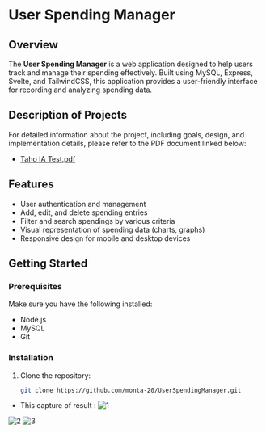 


# User Spending Manager

## Overview

The **User Spending Manager** is a web application designed to help users track and manage their spending effectively. Built using MySQL, Express, Svelte, and TailwindCSS, this application provides a user-friendly interface for recording and analyzing spending data.

## Description of Projects

For detailed information about the project, including goals, design, and implementation details, please refer to the PDF document linked below:

- [Taho IA Test.pdf](https://github.com/user-attachments/files/17269766/Taho.IA.Test.pdf)

## Features

- User authentication and management
- Add, edit, and delete spending entries
- Filter and search spendings by various criteria
- Visual representation of spending data (charts, graphs)
- Responsive design for mobile and desktop devices

## Getting Started

### Prerequisites

Make sure you have the following installed:

- Node.js
- MySQL
- Git

### Installation

1. Clone the repository:
   ```bash
   git clone https://github.com/monta-20/UserSpendingManager.git
- This capture of result : 
![1](https://github.com/user-attachments/assets/e7e68947-471a-4f31-b3ea-8f29b8eaf7c7)

![2](https://github.com/user-attachments/assets/6d27c8f7-1106-48eb-b51d-bf7569cd5485)
![3](https://github.com/user-attachments/assets/c775e016-a5e4-4324-a4d4-8d40c1ef97d6)
